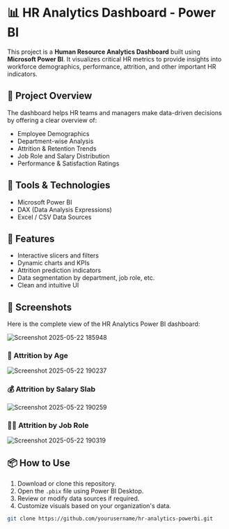 # 📊 HR Analytics Dashboard - Power BI

This project is a **Human Resource Analytics Dashboard** built using **Microsoft Power BI**. It visualizes critical HR metrics to provide insights into workforce demographics, performance, attrition, and other important HR indicators.

## 📁 Project Overview

The dashboard helps HR teams and managers make data-driven decisions by offering a clear overview of:

- Employee Demographics
- Department-wise Analysis
- Attrition & Retention Trends
- Job Role and Salary Distribution
- Performance & Satisfaction Ratings

## 🧰 Tools & Technologies

- Microsoft Power BI
- DAX (Data Analysis Expressions)
- Excel / CSV Data Sources

## 🚀 Features

- Interactive slicers and filters
- Dynamic charts and KPIs
- Attrition prediction indicators
- Data segmentation by department, job role, etc.
- Clean and intuitive UI

## 📸 Screenshots


Here is the complete view of the HR Analytics Power BI dashboard:


![Screenshot 2025-05-22 185948](https://github.com/user-attachments/assets/b8310ba0-1049-49b5-a450-bc43d9e305ee)

### 👥 Attrition by Age


![Screenshot 2025-05-22 190237](https://github.com/user-attachments/assets/1e3d6d26-5fa6-4021-a923-179bee4dd667)

### 💰 Attrition by Salary Slab

![Screenshot 2025-05-22 190259](https://github.com/user-attachments/assets/7e36adfa-03c7-4ee9-b6a7-a7d2dd9ee0c0)


### 🧑‍💼 Attrition by Job Role

![Screenshot 2025-05-22 190319](https://github.com/user-attachments/assets/18cb6d2d-6e0b-40b0-b707-684bafb1bbe6)


## 📦 How to Use

1. Download or clone this repository.
2. Open the `.pbix` file using Power BI Desktop.
3. Review or modify data sources if required.
4. Customize visuals based on your organization's data.

```bash
git clone https://github.com/yourusername/hr-analytics-powerbi.git
